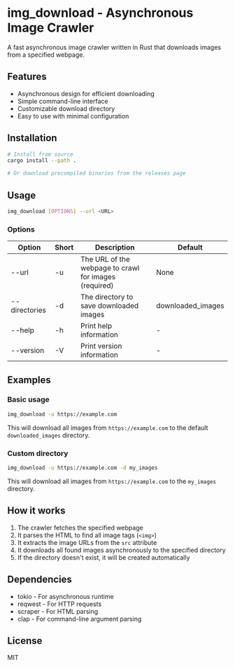 # img_download - Asynchronous Image Crawler

A fast asynchronous image crawler written in Rust that downloads images from a specified webpage.

## Features

- Asynchronous design for efficient downloading
- Simple command-line interface
- Customizable download directory
- Easy to use with minimal configuration

## Installation

```bash
# Install from source
cargo install --path .

# Or download precompiled binaries from the releases page
```

## Usage

```bash
img_download [OPTIONS] --url <URL>
```

### Options

| Option | Short | Description | Default |
|--------|-------|-------------|---------|
| --url <URL> | -u | The URL of the webpage to crawl for images (required) | None |
| --directories <DIRECTORIES> | -d | The directory to save downloaded images | downloaded_images |
| --help | -h | Print help information | - |
| --version | -V | Print version information | - |

## Examples

### Basic usage

```bash
img_download -u https://example.com
```

This will download all images from `https://example.com` to the default `downloaded_images` directory.

### Custom directory

```bash
img_download -u https://example.com -d my_images
```

This will download all images from `https://example.com` to the `my_images` directory.

## How it works

1. The crawler fetches the specified webpage
2. It parses the HTML to find all image tags (`<img>`)
3. It extracts the image URLs from the `src` attribute
4. It downloads all found images asynchronously to the specified directory
5. If the directory doesn't exist, it will be created automatically

## Dependencies

- tokio - For asynchronous runtime
- reqwest - For HTTP requests
- scraper - For HTML parsing
- clap - For command-line argument parsing

## License

MIT
